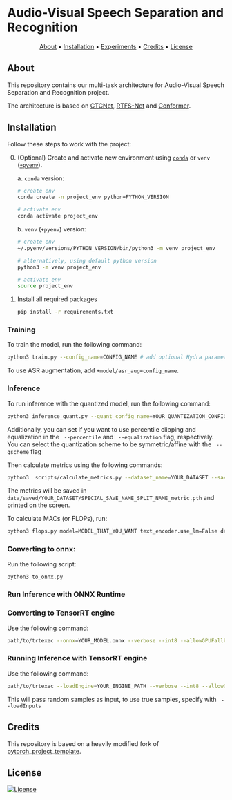 # Audio-Visual Speech Separation and Recognition

<p align="center">
  <a href="#about">About</a> •
  <a href="#installation">Installation</a> •
  <a href="#experiments">Experiments</a> •
  <a href="#credits">Credits</a> •
  <a href="#license">License</a>
</p>

## About

This repository contains our multi-task architecture for Audio-Visual Speech Separation and Recognition project.

The architecture is based on [CTCNet](https://arxiv.org/abs/2212.10744), [RTFS-Net](https://openreview.net/forum?id=PEuDO2EiDr) and [Conformer](https://arxiv.org/abs/2005.08100).

## Installation

Follow these steps to work with the project:

0. (Optional) Create and activate new environment using [`conda`](https://conda.io/projects/conda/en/latest/user-guide/getting-started.html) or `venv` ([`+pyenv`](https://github.com/pyenv/pyenv)).

   a. `conda` version:

   ```bash
   # create env
   conda create -n project_env python=PYTHON_VERSION

   # activate env
   conda activate project_env
   ```

   b. `venv` (`+pyenv`) version:

   ```bash
   # create env
   ~/.pyenv/versions/PYTHON_VERSION/bin/python3 -m venv project_env

   # alternatively, using default python version
   python3 -m venv project_env

   # activate env
   source project_env
   ```

1. Install all required packages

   ```bash
   pip install -r requirements.txt
   ```
### Training

To train the model, run the following command:

```bash
python3 train.py --config_name=CONFIG_NAME # add optional Hydra parameters
```

To use ASR augmentation, add `+model/asr_aug=config_name`.

### Inference

To run inference with the quantized model, run the following command:

```bash
python3 inference_quant.py --quant_config_name=YOUR_QUANTIZATION_CONFIG\
```
Additionally, you can set if you want to use percentile clipping and equalization in the ``` --percentile``` and ``` --equalization``` flag, respectively. You can select the quantization scheme to be symmetric/affine with the ``` --qscheme``` flag

Then calculate metrics using the following commands:

```bash
python3  scripts/calculate_metrics.py --dataset_name=YOUR_DATASET --save_name=SPECIAL_SAVE_NAME
```

The metrics will be saved in `data/saved/YOUR_DATASET/SPECIAL_SAVE_NAME_SPLIT_NAME_metric.pth` and printed on the screen.


To calculate MACs (or FLOPs), run:

```bash
python3 flops.py model=MODEL_THAT_YOU_WANT text_encoder.use_lm=False dataloader.batch_size=1
```

### Converting to onnx:

Run the following script:

```bash
python3 to_onnx.py 
```

### Run Inference with ONNX Runtime

### Converting to TensorRT engine

Use the following command:

```bash
path/to/trtexec --onnx=YOUR_MODEL.onnx --verbose --int8 --allowGPUFallback --saveEngine=YOUR_ENGINE_PATH
```
### Running Inference with TensorRT engine

Use the following command:

```bash
path/to/trtexec --loadEngine=YOUR_ENGINE_PATH --verbose --int8 --allowGPUFallback --iterations=N
```

This will pass random samples as input, to use true samples, specify with `` --loadInputs``


## Credits

This repository is based on a heavily modified fork of [pytorch_project_template](https://github.com/Blinorot/pytorch_project_template).

## License

[![License](https://img.shields.io/badge/license-MIT-blue.svg)](/LICENSE)
